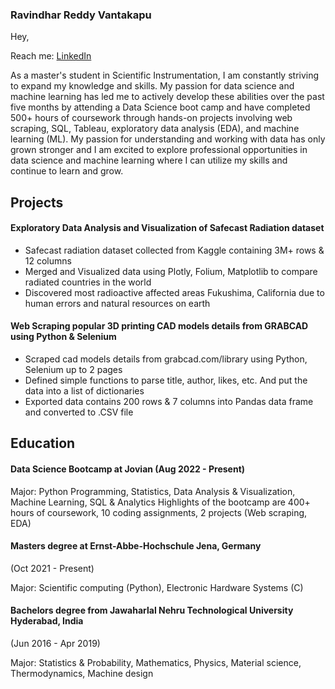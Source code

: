 ### Ravindhar Reddy Vantakapu 
Hey,

Reach me: [LinkedIn](https://www.linkedin.com/in/ravindhar-reddy-vantakapu/)

As a master's student in Scientific Instrumentation, I am constantly striving to expand my knowledge and skills. My passion for data science and machine learning has led me to actively develop these abilities over the past five months by attending a Data Science boot camp and have completed 500+ hours of coursework through hands-on projects involving web scraping, SQL, Tableau, exploratory data analysis (EDA), and machine learning (ML). My passion for understanding and working with data has only grown stronger and I am excited to explore professional opportunities in data science and machine learning where I can utilize my skills and continue to learn and grow.


## Projects
#### Exploratory Data Analysis and Visualization of Safecast Radiation dataset
- Safecast radiation dataset collected from Kaggle containing 3M+ rows & 12 columns
- Merged and Visualized data using Plotly, Folium, Matplotlib to compare radiated countries in the world
- Discovered most radioactive affected areas Fukushima, California due to human errors and natural resources on earth


#### Web Scraping popular 3D printing CAD models details from GRABCAD using Python & Selenium 
- Scraped cad models details from grabcad.com/library using Python, Selenium up to 2 pages
- Defined simple functions to parse title, author, likes, etc. And put the data into a list of dictionaries
- Exported data contains 200 rows & 7 columns into Pandas data frame and converted to .CSV file


## Education
#### Data Science Bootcamp at Jovian (Aug 2022 - Present)

Major: Python Programming, Statistics, Data Analysis & Visualization, Machine Learning, SQL & Analytics 
Highlights of the bootcamp are 400+ hours of coursework, 10 coding assignments, 2 projects (Web scraping, EDA)

#### Masters degree at Ernst-Abbe-Hochschule Jena, Germany
(Oct 2021 - Present)

Major: Scientific computing (Python), Electronic Hardware Systems (C)

#### Bachelors degree from Jawaharlal Nehru Technological University Hyderabad, India
(Jun 2016 - Apr 2019)

Major: Statistics & Probability, Mathematics, Physics, Material science, Thermodynamics, Machine design
